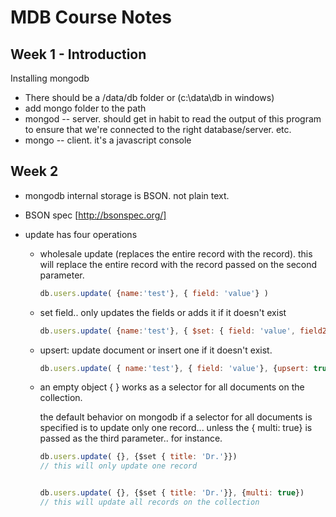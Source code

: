 # MDB Course Notes

## Week 1 - Introduction

Installing mongodb 

* There should be a /data/db folder or (c:\data\db in windows)
* add mongo folder to the path
* mongod -- server. should get in habit to read the output of this program to ensure that we're connected to the right database/server. etc.
* mongo -- client. it's a javascript console

## Week 2

* mongodb internal storage is BSON. not plain text. 

* BSON spec [http://bsonspec.org/]

* update has four operations
  * wholesale update (replaces the entire record with the record). this will replace the entire record with the record passed on the second parameter.

    ```javascript
    db.users.update( {name:'test'}, { field: 'value'} )
    ```

  * set field.. only updates the fields or adds it if it doesn't exist

    ```javascript
    db.users.update( {name:'test'}, { $set: { field: 'value', field2: 'value2'}})
    ```
  * upsert: update document or insert one if it doesn't exist.

    ```javascript
    db.users.update( { name:'test'}, { field: 'value'}, {upsert: true})
    ```

  * an empty object { } works as a selector for all documents on the collection.

    the default behavior on mongodb if a selector for all documents is specified is to update only one record... unless the { multi: true} is passed as the third parameter.. for instance.

    ```javascript
    db.users.update( {}, {$set { title: 'Dr.'}})
    // this will only update one record     
    

    db.users.update( {}, {$set { title: 'Dr.'}}, {multi: true})
    // this will update all records on the collection
    ```


